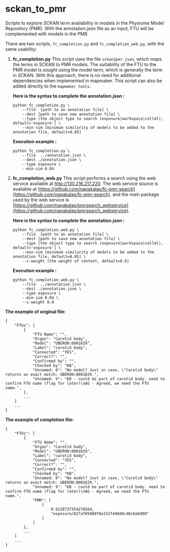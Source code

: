 # sckan_to_pmr

Scripts to explore SCKAN term availability in models in the Physiome Model Repository (PMR). With the annotation.json file as an input, FTU will be complemented with models in the PMR.

There are two scripts, `fc_completion.py` and `fc_completion_web.py`, with the same usability:

1. **fc_completion.py**
   This script uses the file `sckan2pmr.json`, which maps the terms in SCKAN to PMR models. The suitability of the FTU to the PMR model is sought using the model term, which is generally the term in SCKAN. With this approach, there is no need for additional dependencies when implemented in mapmaker. This script can also be added directly to the `mapmaker tools`.

   **Here is the syntax to complete the annotation.json :**

   ```
   python fc_completion.py \ 
       --file  [path to an annotation file] \
       --dest [path to save new annotation file] \
       --type [the object type to search (exposure|workspace|cellml), default='exposure'] \
       --min-sim [minimum similarity of models to be added to the annotation file, default=0.85]
   ```

   **Execution example :**

   ```
   python fc_completion.py \ 
       --file  ../annotation.json \
       --dest ./annotation.json \
       --type exposure \
       --min-sim 0.84
   ```
2. **fc_completion_web.py**
   This script performs a search using the web service available at http://130.216.217.220. The web service source is available at [https://github.com/napakalas/fc-pmr-search](https://github.com/napakalas/fc-pmr-search), and the main package used by the web service is [https://github.com/napakalas/pmrsearch_webservice](https://github.com/napakalas/pmrsearch_webservice).

   **Here is the syntax to complete the annotation.json :**

   ```
   python fc_completion_web.py \ 
       --file  [path to an annotation file] \
       --dest [path to save new annotation file] \
       --type [the object type to search (exposure|workspace|cellml), default='exposure'] \
       --min-sim [minimum similarity of models to be added to the annotation file, default=0.85] \
       --c-weight [the weight of context, default=0.8]
   ```

   **Execution example :**

   ```
   python fc_completion_web.py \ 
       --file  ../annotation.json \
       --dest ./annotation.json \
       --type exposure \
       --min-sim 0.84 \
       --c-weight 0.8
    ```

**The example of original file:**

```
{
    "FTUs": [
        {
            "FTU Name": "",
            "Organ": "Carotid body",
            "Model": "UBERON:0001629",
            "Label": "carotid body",
            "Connected": "YES",
            "Correct?": "",
            "Confirmed by": "",
            "Checked by": "KB",
            "Unnamed: 8": "No model? Just in case, \"Carotid body\" returns an exact match: UBERON:0001629.",
            "Unnamed: 9": "KB - could be part of carotid body. need to confirm FTU name (flag for later)\nAG - Agreed, we need the FTU name.",
        },
        ...
    ]
    ...
}
```

**The example of completion file:**

```
{
    "FTUs": [
        {
            "FTU Name": "",
            "Organ": "Carotid body",
            "Model": "UBERON:0001629",
            "Label": "carotid body",
            "Connected": "YES",
            "Correct?": "",
            "Confirmed by": "",
            "Checked by": "KB",
            "Unnamed: 8": "No model? Just in case, \"Carotid body\" returns an exact match: UBERON:0001629.",
            "Unnamed: 9": "KB - could be part of carotid body. need to confirm FTU name (flag for later)\nAG - Agreed, we need the FTU name.",
            "PMR": [
                [
                    0.9228737354278564,
                    "exposure/827af05888f8e152f448d9cd8c6a8d09"
                ]
            ]
        },
        ...
    ]
    ...
}

```
